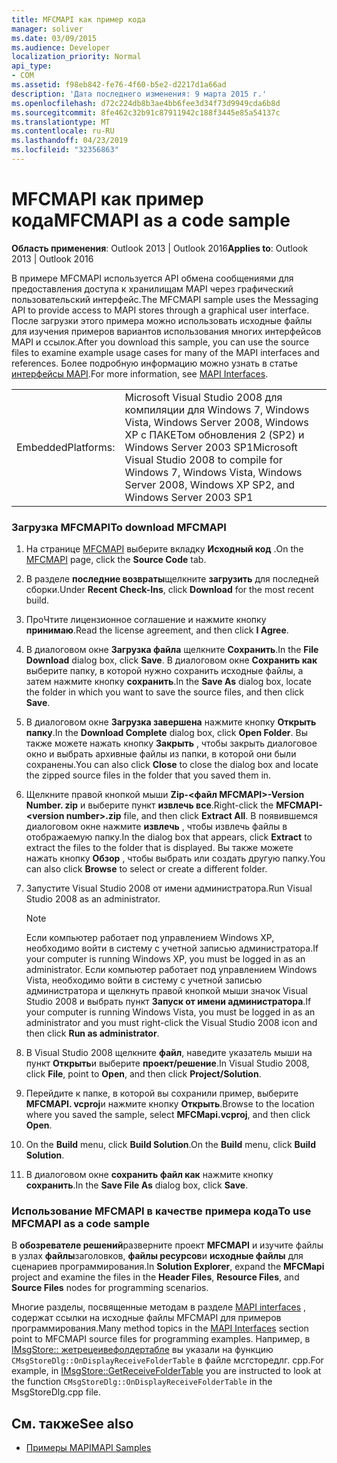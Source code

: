 ```yaml
---
title: MFCMAPI как пример кода
manager: soliver
ms.date: 03/09/2015
ms.audience: Developer
localization_priority: Normal
api_type:
- COM
ms.assetid: f98eb842-fe76-4f60-b5e2-d2217d1a66ad
description: 'Дата последнего изменения: 9 марта 2015 г.'
ms.openlocfilehash: d72c224db8b3ae4bb6fee3d34f73d9949cda6b8d
ms.sourcegitcommit: 8fe462c32b91c87911942c188f3445e85a54137c
ms.translationtype: MT
ms.contentlocale: ru-RU
ms.lasthandoff: 04/23/2019
ms.locfileid: "32356863"
---
```

# <a name="mfcmapi-as-a-code-sample"></a><span data-ttu-id="28524-103">MFCMAPI как пример кода</span><span class="sxs-lookup"><span data-stu-id="28524-103">MFCMAPI as a code sample</span></span>
 
<span data-ttu-id="28524-104">**Область применения**: Outlook 2013 | Outlook 2016</span><span class="sxs-lookup"><span data-stu-id="28524-104">**Applies to**: Outlook 2013 | Outlook 2016</span></span> 
  
<span data-ttu-id="28524-105">В примере MFCMAPI используется API обмена сообщениями для предоставления доступа к хранилищам MAPI через графический пользовательский интерфейс.</span><span class="sxs-lookup"><span data-stu-id="28524-105">The MFCMAPI sample uses the Messaging API to provide access to MAPI stores through a graphical user interface.</span></span> <span data-ttu-id="28524-106">После загрузки этого примера можно использовать исходные файлы для изучения примеров вариантов использования многих интерфейсов MAPI и ссылок.</span><span class="sxs-lookup"><span data-stu-id="28524-106">After you download this sample, you can use the source files to examine example usage cases for many of the MAPI interfaces and references.</span></span> <span data-ttu-id="28524-107">Более подробную информацию можно узнать в статье [интерфейсы MAPI](mapi-interfaces.md).</span><span class="sxs-lookup"><span data-stu-id="28524-107">For more information, see [MAPI Interfaces](mapi-interfaces.md).</span></span>
  
|||
|:-----|:-----|
|<span data-ttu-id="28524-108">Embedded</span><span class="sxs-lookup"><span data-stu-id="28524-108">Platforms:</span></span>  <br/> |<span data-ttu-id="28524-109">Microsoft Visual Studio 2008 для компиляции для Windows 7, Windows Vista, Windows Server 2008, Windows XP с ПАКЕТом обновления 2 (SP2) и Windows Server 2003 SP1</span><span class="sxs-lookup"><span data-stu-id="28524-109">Microsoft Visual Studio 2008 to compile for Windows 7, Windows Vista, Windows Server 2008, Windows XP SP2, and Windows Server 2003 SP1</span></span>  <br/> |
   
### <a name="to-download-mfcmapi"></a><span data-ttu-id="28524-110">Загрузка MFCMAPI</span><span class="sxs-lookup"><span data-stu-id="28524-110">To download MFCMAPI</span></span>
  
1. <span data-ttu-id="28524-111">На странице [MFCMAPI](https://codeplex.com/MFCMAPI) выберите вкладку **Исходный код** .</span><span class="sxs-lookup"><span data-stu-id="28524-111">On the [MFCMAPI](https://codeplex.com/MFCMAPI) page, click the **Source Code** tab.</span></span> 
    
2. <span data-ttu-id="28524-112">В разделе **последние возвраты**щелкните **загрузить** для последней сборки.</span><span class="sxs-lookup"><span data-stu-id="28524-112">Under **Recent Check-Ins**, click **Download** for the most recent build.</span></span> 
    
3. <span data-ttu-id="28524-113">ПроЧтите лицензионное соглашение и нажмите кнопку **принимаю**.</span><span class="sxs-lookup"><span data-stu-id="28524-113">Read the license agreement, and then click **I Agree**.</span></span>
    
4. <span data-ttu-id="28524-114">В диалоговом окне **Загрузка файла** щелкните **Сохранить**.</span><span class="sxs-lookup"><span data-stu-id="28524-114">In the **File Download** dialog box, click **Save**.</span></span> <span data-ttu-id="28524-115">В диалоговом окне **Сохранить как** выберите папку, в которой нужно сохранить исходные файлы, а затем нажмите кнопку **сохранить**.</span><span class="sxs-lookup"><span data-stu-id="28524-115">In the **Save As** dialog box, locate the folder in which you want to save the source files, and then click **Save**.</span></span>
    
5. <span data-ttu-id="28524-116">В диалоговом окне **Загрузка завершена** нажмите кнопку **Открыть папку**.</span><span class="sxs-lookup"><span data-stu-id="28524-116">In the **Download Complete** dialog box, click **Open Folder**.</span></span> <span data-ttu-id="28524-117">Вы также можете нажать кнопку **Закрыть** , чтобы закрыть диалоговое окно и выбрать архивные файлы из папки, в которой они были сохранены.</span><span class="sxs-lookup"><span data-stu-id="28524-117">You can also click **Close** to close the dialog box and locate the zipped source files in the folder that you saved them in.</span></span> 
    
6. <span data-ttu-id="28524-118">Щелкните правой кнопкой мыши **Zip-\<файл MFCMAPI\>-Version Number. zip** и выберите пункт **извлечь все**.</span><span class="sxs-lookup"><span data-stu-id="28524-118">Right-click the **MFCMAPI-\<version number\>.zip** file, and then click **Extract All**.</span></span> <span data-ttu-id="28524-119">В появившемся диалоговом окне нажмите **извлечь** , чтобы извлечь файлы в отображаемую папку.</span><span class="sxs-lookup"><span data-stu-id="28524-119">In the dialog box that appears, click **Extract** to extract the files to the folder that is displayed.</span></span> <span data-ttu-id="28524-120">Вы также можете нажать кнопку **Обзор** , чтобы выбрать или создать другую папку.</span><span class="sxs-lookup"><span data-stu-id="28524-120">You can also click **Browse** to select or create a different folder.</span></span> 
    
7. <span data-ttu-id="28524-121">Запустите Visual Studio 2008 от имени администратора.</span><span class="sxs-lookup"><span data-stu-id="28524-121">Run Visual Studio 2008 as an administrator.</span></span>
    
   > [!NOTE]
   > <span data-ttu-id="28524-122">Если компьютер работает под управлением Windows XP, необходимо войти в систему с учетной записью администратора.</span><span class="sxs-lookup"><span data-stu-id="28524-122">If your computer is running Windows XP, you must be logged in as an administrator.</span></span> <span data-ttu-id="28524-123">Если компьютер работает под управлением Windows Vista, необходимо войти в систему с учетной записью администратора и щелкнуть правой кнопкой мыши значок Visual Studio 2008 и выбрать пункт **Запуск от имени администратора**.</span><span class="sxs-lookup"><span data-stu-id="28524-123">If your computer is running Windows Vista, you must be logged in as an administrator and you must right-click the Visual Studio 2008 icon and then click **Run as administrator**.</span></span> 
  
8. <span data-ttu-id="28524-124">В Visual Studio 2008 щелкните **файл**, наведите указатель мыши на пункт **Открыть**и выберите **проект/решение**.</span><span class="sxs-lookup"><span data-stu-id="28524-124">In Visual Studio 2008, click **File**, point to **Open**, and then click **Project/Solution**.</span></span>
    
9. <span data-ttu-id="28524-125">Перейдите к папке, в которой вы сохранили пример, выберите **MFCMAPI. vcproj**и нажмите кнопку **Открыть**.</span><span class="sxs-lookup"><span data-stu-id="28524-125">Browse to the location where you saved the sample, select **MFCMapi.vcproj**, and then click **Open**.</span></span>
    
10. <span data-ttu-id="28524-126">On the **Build** menu, click **Build Solution**.</span><span class="sxs-lookup"><span data-stu-id="28524-126">On the **Build** menu, click **Build Solution**.</span></span>
    
11. <span data-ttu-id="28524-127">В диалоговом окне **сохранить файл как** нажмите кнопку **сохранить**.</span><span class="sxs-lookup"><span data-stu-id="28524-127">In the **Save File As** dialog box, click **Save**.</span></span>
    
### <a name="to-use-mfcmapi-as-a-code-sample"></a><span data-ttu-id="28524-128">Использование MFCMAPI в качестве примера кода</span><span class="sxs-lookup"><span data-stu-id="28524-128">To use MFCMAPI as a code sample</span></span>
  
<span data-ttu-id="28524-129">В **обозревателе решений**разверните проект **MFCMAPI** и изучите файлы в узлах **файлы**заголовков, **файлы ресурсов**и **исходные файлы** для сценариев программирования.</span><span class="sxs-lookup"><span data-stu-id="28524-129">In **Solution Explorer**, expand the **MFCMapi** project and examine the files in the **Header Files**, **Resource Files**, and **Source Files** nodes for programming scenarios.</span></span> 
  
<span data-ttu-id="28524-130">Многие разделы, посвященные методам в разделе [MAPI interfaces](mapi-interfaces.md) , содержат ссылки на исходные файлы MFCMAPI для примеров программирования.</span><span class="sxs-lookup"><span data-stu-id="28524-130">Many method topics in the [MAPI Interfaces](mapi-interfaces.md) section point to MFCMAPI source files for programming examples.</span></span> <span data-ttu-id="28524-131">Например, в [IMsgStore:: жетрецеивефолдертабле](imsgstore-getreceivefoldertable.md) вы указали на функцию `CMsgStoreDlg::OnDisplayReceiveFolderTable` в файле мсгсторедлг. cpp.</span><span class="sxs-lookup"><span data-stu-id="28524-131">For example, in [IMsgStore::GetReceiveFolderTable](imsgstore-getreceivefoldertable.md) you are instructed to look at the function  `CMsgStoreDlg::OnDisplayReceiveFolderTable` in the MsgStoreDlg.cpp file.</span></span> 
  
## <a name="see-also"></a><span data-ttu-id="28524-132">См. также</span><span class="sxs-lookup"><span data-stu-id="28524-132">See also</span></span>

- [<span data-ttu-id="28524-133">Примеры MAPI</span><span class="sxs-lookup"><span data-stu-id="28524-133">MAPI Samples</span></span>](mapi-samples.md)


